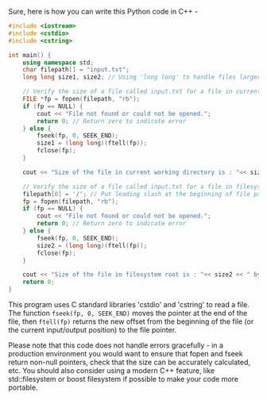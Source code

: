 Sure, here is how you can write this Python code in C++ - 

```cpp
#include <iostream>
#include <cstdio>
#include <cstring>

int main() {
    using namespace std;
    char filepath[] = "input.txt";
    long long size1, size2; // Using 'long long' to handle files larger than 4 GB.

    // Verify the size of a file called input.txt for a file in current working directory
    FILE *fp = fopen(filepath, "rb");
    if (fp == NULL) {
        cout << "File not found or could not be opened.";
        return 0; // Return zero to indicate error
    } else {
        fseek(fp, 0, SEEK_END);
        size1 = (long long)(ftell(fp));
        fclose(fp);
    }

    cout << "Size of the file in current working directory is : "<< size1 << " bytes" << endl;

    // Verify the size of a file called input.txt for a file in filesystem root
    filepath[0] = '/'; // Put leading slash at the beginning of file path to access it from root
    fp = fopen(filepath, "rb");
    if (fp == NULL) {
        cout << "File not found or could not be opened.";
        return 0; // Return zero to indicate error
    } else {
        fseek(fp, 0, SEEK_END);
        size2 = (long long)(ftell(fp));
        fclose(fp);
    }

    cout << "Size of the file in filesystem root is : "<< size2 << " bytes" << endl;
    return 0;
}
```
This program uses C standard libraries 'cstdio' and 'cstring' to read a file. The function `fseek(fp, 0, SEEK_END)` moves the pointer at the end of the file, then `ftell(fp)` returns the new offset from the beginning of the file (or the current input/output position) to the file pointer.

Please note that this code does not handle errors gracefully - in a production environment you would want to ensure that fopen and fseek return non-null pointers, check that the size can be accurately calculated, etc. You should also consider using a modern C++ feature, like std::filesystem or boost filesystem if possible to make your code more portable.

